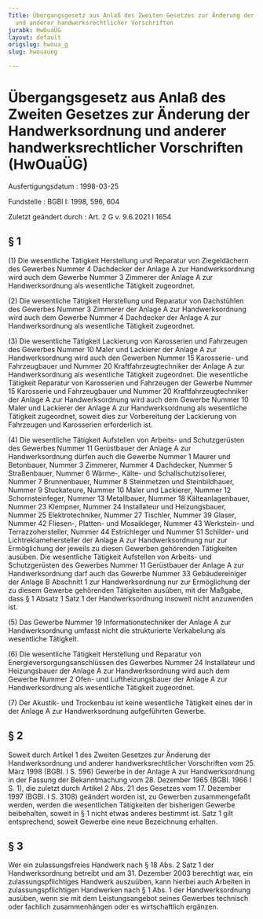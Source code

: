 ```yaml
---
Title: Übergangsgesetz aus Anlaß des Zweiten Gesetzes zur Änderung der Handwerksordnung
  und anderer handwerksrechtlicher Vorschriften
jurabk: HwOuaÜG
layout: default
origslug: hwoua_g
slug: hwouaueg

---
```


# Übergangsgesetz aus Anlaß des Zweiten Gesetzes zur Änderung der Handwerksordnung und anderer handwerksrechtlicher Vorschriften (HwOuaÜG)

Ausfertigungsdatum
:   1998-03-25

Fundstelle
:   BGBl I: 1998, 596, 604

Zuletzt geändert durch
:   Art. 2 G v. 9.6.2021 I 1654


## § 1

(1) Die wesentliche Tätigkeit Herstellung und Reparatur von Ziegeldächern des Gewerbes Nummer 4 Dachdecker der Anlage A zur Handwerksordnung wird auch dem Gewerbe Nummer 3 Zimmerer der Anlage A zur Handwerksordnung als wesentliche Tätigkeit zugeordnet.

(2) Die wesentliche Tätigkeit Herstellung und Reparatur von Dachstühlen des Gewerbes Nummer 3 Zimmerer der Anlage A zur Handwerksordnung wird auch dem Gewerbe Nummer 4 Dachdecker der Anlage A zur Handwerksordnung als wesentliche Tätigkeit zugeordnet.

(3) Die wesentliche Tätigkeit Lackierung von Karosserien und Fahrzeugen des Gewerbes Nummer 10 Maler und Lackierer der Anlage A zur Handwerksordnung wird auch den Gewerben Nummer 15 Karosserie- und Fahrzeugbauer und Nummer 20 Kraftfahrzeugtechniker der Anlage A zur Handwerksordnung als wesentliche Tätigkeit zugeordnet. Die wesentliche Tätigkeit Reparatur von Karosserien und Fahrzeugen der Gewerbe Nummer 15 Karosserie und Fahrzeugbauer und Nummer 20 Kraftfahrzeugtechniker der Anlage A zur Handwerksordnung wird auch dem Gewerbe Nummer 10 Maler und Lackierer der Anlage A zur Handwerksordnung als wesentliche Tätigkeit zugeordnet, soweit dies zur Vorbereitung der Lackierung von Fahrzeugen und Karosserien erforderlich ist.

(4) Die wesentliche Tätigkeit Aufstellen von Arbeits- und Schutzgerüsten des Gewerbes Nummer 11 Gerüstbauer der Anlage A zur Handwerksordnung dürfen auch die Gewerbe Nummer 1 Maurer und Betonbauer, Nummer 3 Zimmerer, Nummer 4 Dachdecker, Nummer 5 Straßenbauer, Nummer 6 Wärme-, Kälte- und Schallschutzisolierer, Nummer 7 Brunnenbauer, Nummer 8 Steinmetzen und Steinbildhauer, Nummer 9 Stuckateure, Nummer 10 Maler und Lackierer, Nummer 12 Schornsteinfeger, Nummer 13 Metallbauer, Nummer 18 Kälteanlagenbauer, Nummer 23 Klempner, Nummer 24 Installateur und Heizungsbauer, Nummer 25 Elektrotechniker, Nummer 27 Tischler, Nummer 39 Glaser, Nummer 42 Fliesen-, Platten- und Mosaikleger, Nummer 43 Werkstein- und Terrazzohersteller, Nummer 44 Estrichleger und Nummer 51 Schilder- und Lichtreklamehersteller der Anlage A zur Handwerksordnung nur zur Ermöglichung der jeweils zu diesen Gewerben gehörenden Tätigkeiten ausüben. Die wesentliche Tätigkeit Aufstellen von Arbeits- und Schutzgerüsten des Gewerbes Nummer 11 Gerüstbauer der Anlage A zur Handwerksordnung darf auch das Gewerbe Nummer 33 Gebäudereiniger der Anlage B Abschnitt 1 zur Handwerksordnung nur zur Ermöglichung der zu diesem Gewerbe gehörenden Tätigkeiten ausüben, mit der Maßgabe, dass § 1 Absatz 1 Satz 1 der Handwerksordnung insoweit nicht anzuwenden ist.

(5) Das Gewerbe Nummer 19 Informationstechniker der Anlage A zur Handwerksordnung umfasst nicht die strukturierte Verkabelung als wesentliche Tätigkeit.

(6) Die wesentliche Tätigkeit Herstellung und Reparatur von Energieversorgungsanschlüssen des Gewerbes Nummer 24 Installateur und Heizungsbauer der Anlage A zur Handwerksordnung wird auch dem Gewerbe Nummer 2 Ofen- und Luftheizungsbauer der Anlage A zur Handwerksordnung als wesentliche Tätigkeit zugeordnet.

(7) Der Akustik- und Trockenbau ist keine wesentliche Tätigkeit eines der in der Anlage A zur Handwerksordnung aufgeführten Gewerbe.


## § 2

Soweit durch Artikel 1 des Zweiten Gesetzes zur Änderung der Handwerksordnung und anderer handwerksrechtlicher Vorschriften vom 25. März 1998 (BGBl. I S. 596) Gewerbe in der Anlage A zur Handwerksordnung in der Fassung der Bekanntmachung vom 28. Dezember 1965 (BGBl. 1966 I S. 1), die zuletzt durch Artikel 2 Abs. 21 des Gesetzes vom 17. Dezember 1997 (BGBl. I S. 3108) geändert worden ist, zu Gewerben zusammengefaßt werden, werden die wesentlichen Tätigkeiten der bisherigen Gewerbe beibehalten, soweit in § 1 nicht etwas anderes bestimmt ist. Satz 1 gilt entsprechend, soweit Gewerbe eine neue Bezeichnung erhalten.


## § 3

Wer ein zulassungsfreies Handwerk nach § 18 Abs. 2 Satz 1 der Handwerksordnung betreibt und am 31. Dezember 2003 berechtigt war, ein zulassungspflichtiges Handwerk auszuüben, kann hierbei auch Arbeiten in zulassungspflichtigen Handwerken nach § 1 Abs. 1 der Handwerksordnung ausüben, wenn sie mit dem Leistungsangebot seines Gewerbes technisch oder fachlich zusammenhängen oder es wirtschaftlich ergänzen.

